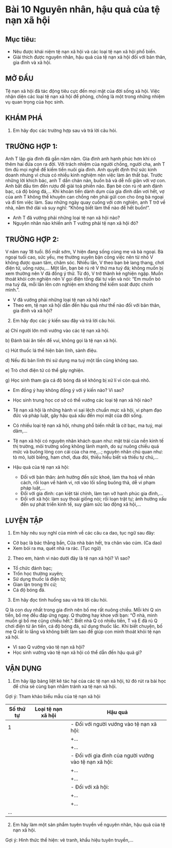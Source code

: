 # Bài 10 Nguyên nhân, hậu quả của tệ nạn xã hội

## Mục tiêu:
* Nêu được khái niệm tệ nạn xã hội và các loại tệ nạn xã hội phổ biến.
* Giải thích được nguyên nhân, hậu quả của tệ nạn xã hội đối với bản thân, gia đình và xã hội.

## MỞ ĐẦU
Tệ nạn xã hội đã tác động tiêu cực đến mọi mặt của đời sống xã hội. Việc nhận diện các loại tệ nạn xã hội để phòng, chống là một trong những nhiệm vụ quan trọng của học sinh.

## KHÁM PHÁ
1. Em hãy đọc các trường hợp sau và trả lời câu hỏi.

## TRƯỜNG HỢP 1:
Anh T lập gia đình đã gần năm năm. Gia đình anh hạnh phúc hơn khi có thêm hai đứa con ra đời. Với trách nhiệm của người chồng, người cha, anh T tìm đủ mọi nghề để kiếm tiền nuôi gia đình. Anh quyết định thử sức kinh doanh nhưng vì chưa có nhiều kinh nghiệm nên việc làm ăn thất bại. Trước những lời khích bác, anh T dần chán nản, buồn bã và dễ nổi giận với vợ con. Anh bắt đầu tìm đến rượu để giải toả phiền não. Bạn bè còn rủ rê anh đánh bạc, cá độ bóng đá,... Khi khoản tiền dành dụm của gia đình dần vơi hết, vợ của anh T không thể khuyên can chồng nên phải gửi con cho ông bà ngoại và đi tìm việc làm. Sau những ngày quay cuồng với cơn nghiện, anh T trở về nhà, nằm thở dài và suy nghĩ: “Không biết làm thế nào để hết buồn!”.

* Anh T đã vướng phải những loại tệ nạn xã hội nào?
* Nguyên nhân nào khiến anh T vướng phải tệ nạn xã hội đó?

## TRƯỜNG HỢP 2:
V năm nay 18 tuổi. Bố mất sớm, V hiện đang sống cùng mẹ và bà ngoại. Bà ngoại tuổi cao, sức yếu, mẹ thường xuyên bận công việc nên từ nhỏ V không được quan tâm, chăm sóc. Nhiều lần, V theo bạn bè lang thang, chơi điện tử, uống rượu,... Một lần, bạn bè rủ rê V thử ma tuý đá; không muốn bị xem thường nên V đã đồng ý thử. Từ đó, V trở thành kẻ nghiện ngập. Muốn thoát khỏi cơn nghiện nên V gọi điện tổng đài tư vấn và nói: “Em muốn bỏ ma tuý đá, mỗi lần lên cơn nghiện em không thể kiểm soát được chính mình.”.

* V đã vướng phải những loại tệ nạn xã hội nào?
* Theo em, tệ nạn xã hội dẫn đến hậu quả như thế nào đối với bản thân, gia đình và xã hội?

2. Em hãy đọc các ý kiến sau đây và trả lời câu hỏi.

a) Chỉ người lớn mới vướng vào các tệ nạn xã hội.

b) Đánh bài ăn tiền để vui, không gọi là tệ nạn xã hội.

c) Hút thuốc lá thể hiện bản lĩnh, sành điệu.

d) Nếu đủ bản lĩnh thì sử dụng ma tuý một lần cũng không sao.

e) Trò chơi điện tử có thể gây nghiện.

g) Học sinh tham gia cá độ bóng đá sẽ không bị xử lí vì còn quá nhỏ.

* Em đồng ý hay không đồng ý với ý kiến nào? Vì sao?
* Học sinh trung học cơ sở có thể vướng các loại tệ nạn xã hội nào?

* Tệ nạn xã hội là những hành vi sai lệch chuẩn mực xã hội, vi phạm đạo đức và pháp luật, gây hậu quả xấu đến mọi mặt của đời sống.
* Có nhiều loại tệ nạn xã hội, nhưng phổ biến nhất là cờ bạc, ma tuý, mại dâm,...
* Tệ nạn xã hội có nguyên nhân khách quan như: mặt trái của nền kinh tế thị trường, môi trường sống không lành mạnh, do sự nuông chiều quá mức và buông lỏng con cái của cha mẹ,...; nguyên nhân chủ quan như: tò mò, lười biếng, ham chơi, đua đòi, thiếu hiểu biết và thiếu tự chủ,...
* Hậu quả của tệ nạn xã hội:
    * Đối với bản thân: ảnh hưởng đến sức khoẻ, làm tha hoá về nhân cách, rối loạn về hành vi, rơi vào lối sống buông thả, dễ vi phạm pháp luật,...
    * Đối với gia đình: cạn kiệt tài chính, làm tan vỡ hạnh phúc gia đình,...
    * Đối với xã hội: làm suy thoái giống nòi; rối loạn trật tự; ảnh hưởng xấu đến sự phát triển kinh tế, suy giảm sức lao động xã hội,...

## LUYỆN TẬP
1. Em hãy nêu suy nghĩ của mình về các câu ca dao, tục ngữ sau đây:
- Cờ bạc là bác thằng bần,
Cửa nhà bán hết, tra chân vào cúm.
(Ca dao)
- Xem bói ra ma, quét nhà ra rác.
(Tục ngữ)

2. Theo em, hành vi nào dưới đây là tệ nạn xã hội? Vì sao?
- Tổ chức đánh bạc;
- Trốn học thường xuyên;
- Sử dụng thuốc lá điện tử;
- Gian lận trong thi cử;
- Cá độ bóng đá.

3. Em hãy đọc tình huống sau và trả lời câu hỏi.

Q là con duy nhất trong gia đình nên bố mẹ rất nuông chiều. Mỗi khi Q xin tiền, bố mẹ đều đáp ứng ngay. Q thường hay khoe với bạn: “Ở nhà, mình muốn gì bố mẹ cũng chiều hết.”. Biết nhà Q có nhiều tiền, T và E đã rủ Q chơi điện tử ăn tiền, cá độ bóng đá, sử dụng thuốc lắc. Khi biết chuyện, bố mẹ Q rất lo lắng và không biết làm sao để giúp con mình thoát khỏi tệ nạn xã hội.

* Vì sao Q vướng vào tệ nạn xã hội?
* Học sinh vướng vào tệ nạn xã hội có thể dẫn đến hậu quả gì?

## VẬN DỤNG
1. Em hãy lập bảng liệt kê tác hại của các tệ nạn xã hội, từ đó rút ra bài học để chia sẻ cùng bạn nhằm tránh xa tệ nạn xã hội.

Gợi ý:
Tham khảo biểu mẫu của tệ nạn xã hội

| Số thứ tự | Loại tệ nạn xã hội | Hậu quả |
|---|---|---|
| 1 | | - Đối với người vướng vào tệ nạn xã hội: |
| | | +... |
| | | +... |
| | | - Đối với gia đình của người vướng vào tệ nạn xã hội: |
| | | +... |
| | | +... |
| | | - Đối với xã hội: |
| | | +... |
| | | +... |
| ... | | |

2. Em hãy làm một sản phẩm tuyên truyền về nguyên nhân, hậu quả của tệ nạn xã hội.

Gợi ý:
Hình thức thể hiện: vẽ tranh, khẩu hiệu tuyên truyền,...
